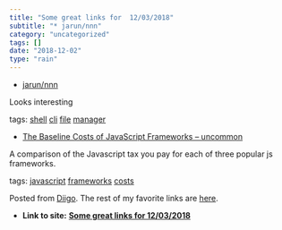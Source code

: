 ```yaml
---
title: "Some great links for  12/03/2018"
subtitle: "* jarun/nnn"
category: "uncategorized"
tags: []
date: "2018-12-02"
type: "rain"
---
```

* [jarun/nnn](<https://github.com/jarun/nnn>)

Looks interesting

tags: [shell](<https://www.diigo.com/user/pitosalas/shell>)
[cli](<https://www.diigo.com/user/pitosalas/cli>)
[file](<https://www.diigo.com/user/pitosalas/file>)
[manager](<https://www.diigo.com/user/pitosalas/manager>)

  * [The Baseline Costs of JavaScript Frameworks – uncommon](<https://blog.uncommon.is/the-baseline-costs-of-javascript-frameworks-f768e2865d4a>)

A comparison of the Javascript tax you pay for each of three popular js
frameworks.

tags: [javascript](<https://www.diigo.com/user/pitosalas/javascript>)
[frameworks](<https://www.diigo.com/user/pitosalas/frameworks>)
[costs](<https://www.diigo.com/user/pitosalas/costs>)

Posted from [Diigo](<https://www.diigo.com>). The rest of my favorite links
are [here](<https://www.diigo.com/user/pitosalas>).


* **Link to site:** **[Some great links for  12/03/2018](None)**